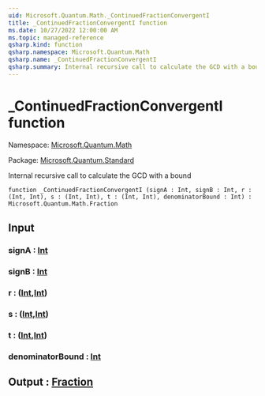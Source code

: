 ```yaml
---
uid: Microsoft.Quantum.Math._ContinuedFractionConvergentI
title: _ContinuedFractionConvergentI function
ms.date: 10/27/2022 12:00:00 AM
ms.topic: managed-reference
qsharp.kind: function
qsharp.namespace: Microsoft.Quantum.Math
qsharp.name: _ContinuedFractionConvergentI
qsharp.summary: Internal recursive call to calculate the GCD with a bound
---
```


# _ContinuedFractionConvergentI function

Namespace: [Microsoft.Quantum.Math](xref:Microsoft.Quantum.Math)

Package: [Microsoft.Quantum.Standard](https://nuget.org/packages/Microsoft.Quantum.Standard)


Internal recursive call to calculate the GCD with a bound

```qsharp
function _ContinuedFractionConvergentI (signA : Int, signB : Int, r : (Int, Int), s : (Int, Int), t : (Int, Int), denominatorBound : Int) : Microsoft.Quantum.Math.Fraction
```


## Input

### signA : [Int](xref:microsoft.quantum.qsharp.valueliterals#int-literals)




### signB : [Int](xref:microsoft.quantum.qsharp.valueliterals#int-literals)




### r : ([Int](xref:microsoft.quantum.qsharp.valueliterals#int-literals),[Int](xref:microsoft.quantum.qsharp.valueliterals#int-literals))




### s : ([Int](xref:microsoft.quantum.qsharp.valueliterals#int-literals),[Int](xref:microsoft.quantum.qsharp.valueliterals#int-literals))




### t : ([Int](xref:microsoft.quantum.qsharp.valueliterals#int-literals),[Int](xref:microsoft.quantum.qsharp.valueliterals#int-literals))




### denominatorBound : [Int](xref:microsoft.quantum.qsharp.valueliterals#int-literals)





## Output : [Fraction](xref:Microsoft.Quantum.Math.Fraction)

